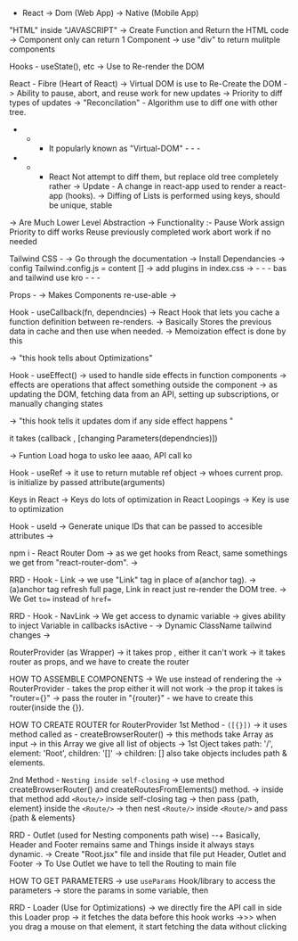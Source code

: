 - React
 -> Dom (Web App)
 -> Native (Mobile App)


"HTML" inside "JAVASCRIPT"
 -> Create Function and Return the HTML code
 -> Component only can return 1 Component
 -> use "div" to return mulitple components

Hooks - useState(), etc
 -> Use to Re-render the DOM

React - Fibre (Heart of React)
 -> Virtual DOM is use to Re-Create the DOM
 -> Ability to pause, abort, and reuse work for new updates
 -> Priority to diff types of updates
 -> "Reconcilation" - Algorithm use to diff one with other tree.
 - - - It popularly known as "Virtual-DOM" - - - 
 - - - React Not attempt to diff them, but replace old tree completely rather
 -> Update - A change in react-app used to render a react-app (hooks).
 -> Diffing of Lists is performed using keys, should be unique, stable

 -> Are Much Lower Level Abstraction 
 -> Functionality :-
                Pause Work 
                assign Priority to diff works
                Reuse previously completed work
                abort work if no needed

Tailwind CSS - 
 -> Go through the documentation
 -> Install Dependancies
 -> config Tailwind.config.js = content []
 -> add plugins in index.css
 -> - - -  bas and tailwind use kro - - -

Props - 
 -> Makes Components re-use-able
 -> 


Hook - useCallback(fn, dependncies)
 -> React Hook that lets you cache a function definition between re-renders.
 -> Basically Stores the previous data in cache and then use when needed.
 -> Memoization effect is done by this
 
 -> "this hook tells about Optimizations"

Hook - useEffect()
 -> used to handle side effects in function components
 -> effects are operations that affect something outside the component
 -> as updating the DOM, fetching data from an API, setting up subscriptions, or manually changing states
 
 -> "this hook tells it updates dom if any side effect happens "
 
 it takes (callback , [changing Parameters(dependncies)])

 -> Funtion Load hoga to usko lee aaao, API call ko


Hook - useRef
 -> it use to return mutable ref object
 -> whoes current prop. is initialize by passed attribute(arguments)


Keys in React
 -> Keys do lots of optimization in React Loopings
 -> Key is use to optimization

Hook - useId
 -> Generate unique IDs that can be passed to accesible attributes
 -> 


npm i - React Router Dom
 -> as we get hooks from React, same somethings we get from "react-router-dom".
 -> 

RRD - Hook - Link
 -> we use "Link" tag in place of a(anchor tag).
 -> (a)anchor tag refresh full page, Link in react just re-render the DOM tree.
 -> We Get `to=` instead of `href=`

RRD - Hook - NavLink
 -> We get access to dynamic variable
 -> gives ability to inject Variable in callbacks
    isActive - 
        -> Dynamic ClassName tailwind changes
        -> 


RouterProvider (as Wrapper)
 -> it takes prop , either it can't work
 -> it takes router as props, and we have to create the router


HOW TO ASSEMBLE COMPONENTS
 -> We use <RouterProvider/> instead of rendering the <App/> 
 -> RouterProvider - takes the prop either it will not work
 -> the prop it takes is "router={}"
 -> pass the router in "{router}" - we have to create this router(inside the {}).

HOW TO CREATE ROUTER for RouterProvider
1st Method - `([{}])`
 -> it uses method called as - createBrowserRouter()
 -> this methods take Array as input
 -> in this Array we give all list of objects 
 -> 1st Oject takes path: '/', element: 'Root', children: '[]'
 -> children: [] also take objects includes path & elements.

2nd Method - `Nesting inside self-closing`
 -> use method createBrowserRouter() and createRoutesFromElements() method.
 -> inside that method add `<Route/>` inside self-closing tag
 -> then pass {path, element} inside the `<Route/>`
 -> then nest `<Route/>` inside `<Route/>` and pass {path & elements}



RRD - Outlet (used for Nesting components path wise)
 --+  Basically, Header and Footer remains same and Things inside it always stays dynamic.
 -> Create "Root.jsx" file and inside that file put Header, Outlet and Footer
 -> To Use Outlet we have to tell the Routing to main file



HOW TO GET PARAMETERS
 ->  use `useParams` Hook/library to access the parameters 
 -> store the params in some variable, then 


RRD - Loader (Use for Optimizations)
 -> we directly fire the API call in side this Loader prop
 -> it fetches the data before this hook works
 ->>> when you drag a mouse on that element, it start fetching the data without clicking

